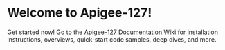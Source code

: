 # Welcome to Apigee-127!

Get started now! Go to the [Apigee-127 Documentation Wiki](https://github.com/apigee-127/a127-documentation/wiki) for installation instructions, overviews, quick-start code samples, deep dives, and more. 
 